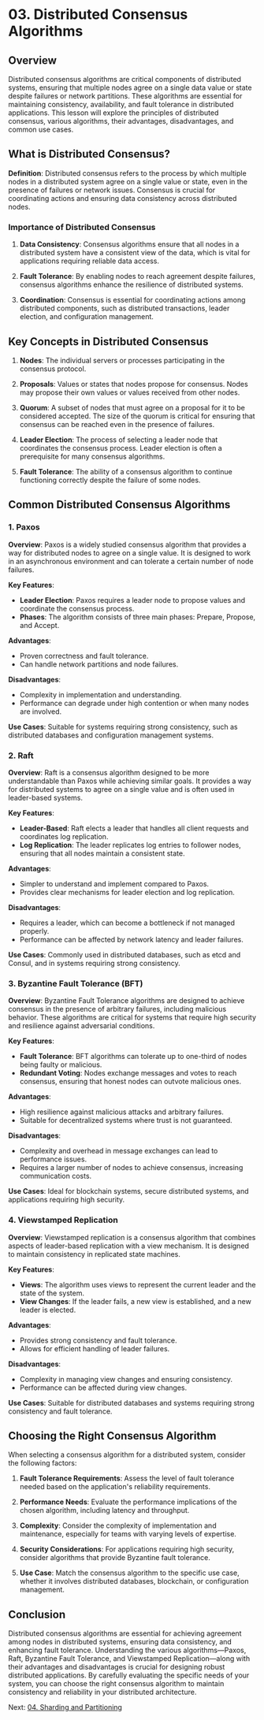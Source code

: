 # 03. Distributed Consensus Algorithms

## Overview

Distributed consensus algorithms are critical components of distributed systems, ensuring that multiple nodes agree on a single data value or state despite failures or network partitions. These algorithms are essential for maintaining consistency, availability, and fault tolerance in distributed applications. This lesson will explore the principles of distributed consensus, various algorithms, their advantages, disadvantages, and common use cases.

## What is Distributed Consensus?

**Definition**: Distributed consensus refers to the process by which multiple nodes in a distributed system agree on a single value or state, even in the presence of failures or network issues. Consensus is crucial for coordinating actions and ensuring data consistency across distributed nodes.

### Importance of Distributed Consensus

1. **Data Consistency**: Consensus algorithms ensure that all nodes in a distributed system have a consistent view of the data, which is vital for applications requiring reliable data access.

2. **Fault Tolerance**: By enabling nodes to reach agreement despite failures, consensus algorithms enhance the resilience of distributed systems.

3. **Coordination**: Consensus is essential for coordinating actions among distributed components, such as distributed transactions, leader election, and configuration management.

## Key Concepts in Distributed Consensus

1. **Nodes**: The individual servers or processes participating in the consensus protocol.

2. **Proposals**: Values or states that nodes propose for consensus. Nodes may propose their own values or values received from other nodes.

3. **Quorum**: A subset of nodes that must agree on a proposal for it to be considered accepted. The size of the quorum is critical for ensuring that consensus can be reached even in the presence of failures.

4. **Leader Election**: The process of selecting a leader node that coordinates the consensus process. Leader election is often a prerequisite for many consensus algorithms.

5. **Fault Tolerance**: The ability of a consensus algorithm to continue functioning correctly despite the failure of some nodes.

## Common Distributed Consensus Algorithms

### 1. Paxos

**Overview**: Paxos is a widely studied consensus algorithm that provides a way for distributed nodes to agree on a single value. It is designed to work in an asynchronous environment and can tolerate a certain number of node failures.

**Key Features**:

- **Leader Election**: Paxos requires a leader node to propose values and coordinate the consensus process.
- **Phases**: The algorithm consists of three main phases: Prepare, Propose, and Accept.

**Advantages**:

- Proven correctness and fault tolerance.
- Can handle network partitions and node failures.

**Disadvantages**:

- Complexity in implementation and understanding.
- Performance can degrade under high contention or when many nodes are involved.

**Use Cases**: Suitable for systems requiring strong consistency, such as distributed databases and configuration management systems.

### 2. Raft

**Overview**: Raft is a consensus algorithm designed to be more understandable than Paxos while achieving similar goals. It provides a way for distributed systems to agree on a single value and is often used in leader-based systems.

**Key Features**:

- **Leader-Based**: Raft elects a leader that handles all client requests and coordinates log replication.
- **Log Replication**: The leader replicates log entries to follower nodes, ensuring that all nodes maintain a consistent state.

**Advantages**:

- Simpler to understand and implement compared to Paxos.
- Provides clear mechanisms for leader election and log replication.

**Disadvantages**:

- Requires a leader, which can become a bottleneck if not managed properly.
- Performance can be affected by network latency and leader failures.

**Use Cases**: Commonly used in distributed databases, such as etcd and Consul, and in systems requiring strong consistency.

### 3. Byzantine Fault Tolerance (BFT)

**Overview**: Byzantine Fault Tolerance algorithms are designed to achieve consensus in the presence of arbitrary failures, including malicious behavior. These algorithms are critical for systems that require high security and resilience against adversarial conditions.

**Key Features**:

- **Fault Tolerance**: BFT algorithms can tolerate up to one-third of nodes being faulty or malicious.
- **Redundant Voting**: Nodes exchange messages and votes to reach consensus, ensuring that honest nodes can outvote malicious ones.

**Advantages**:

- High resilience against malicious attacks and arbitrary failures.
- Suitable for decentralized systems where trust is not guaranteed.

**Disadvantages**:

- Complexity and overhead in message exchanges can lead to performance issues.
- Requires a larger number of nodes to achieve consensus, increasing communication costs.

**Use Cases**: Ideal for blockchain systems, secure distributed systems, and applications requiring high security.

### 4. Viewstamped Replication

**Overview**: Viewstamped replication is a consensus algorithm that combines aspects of leader-based replication with a view mechanism. It is designed to maintain consistency in replicated state machines.

**Key Features**:

- **Views**: The algorithm uses views to represent the current leader and the state of the system.
- **View Changes**: If the leader fails, a new view is established, and a new leader is elected.

**Advantages**:

- Provides strong consistency and fault tolerance.
- Allows for efficient handling of leader failures.

**Disadvantages**:

- Complexity in managing view changes and ensuring consistency.
- Performance can be affected during view changes.

**Use Cases**: Suitable for distributed databases and systems requiring strong consistency and fault tolerance.

## Choosing the Right Consensus Algorithm

When selecting a consensus algorithm for a distributed system, consider the following factors:

1. **Fault Tolerance Requirements**: Assess the level of fault tolerance needed based on the application's reliability requirements.

2. **Performance Needs**: Evaluate the performance implications of the chosen algorithm, including latency and throughput.

3. **Complexity**: Consider the complexity of implementation and maintenance, especially for teams with varying levels of expertise.

4. **Security Considerations**: For applications requiring high security, consider algorithms that provide Byzantine fault tolerance.

5. **Use Case**: Match the consensus algorithm to the specific use case, whether it involves distributed databases, blockchain, or configuration management.

## Conclusion

Distributed consensus algorithms are essential for achieving agreement among nodes in distributed systems, ensuring data consistency, and enhancing fault tolerance. Understanding the various algorithms—Paxos, Raft, Byzantine Fault Tolerance, and Viewstamped Replication—along with their advantages and disadvantages is crucial for designing robust distributed applications. By carefully evaluating the specific needs of your system, you can choose the right consensus algorithm to maintain consistency and reliability in your distributed architecture.

Next: [04. Sharding and Partitioning](./04-sharding-and-partitioning.md)

